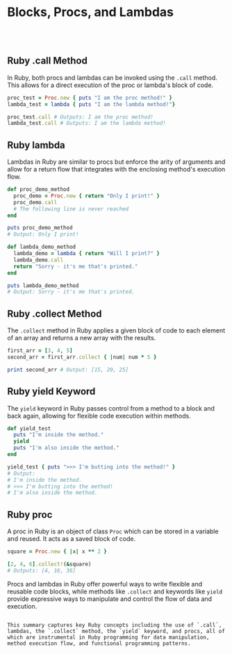 # Blocks, Procs, and Lambdas

<br><br>

## Ruby .call Method
In Ruby, both procs and lambdas can be invoked using the `.call` method. This allows for a direct execution of the proc or lambda's block of code.

```ruby
proc_test = Proc.new { puts "I am the proc method!" }
lambda_test = lambda { puts "I am the lambda method!"}

proc_test.call # Outputs: I am the proc method!
lambda_test.call # Outputs: I am the lambda method!
```

## Ruby lambda
Lambdas in Ruby are similar to procs but enforce the arity of arguments and allow for a return flow that integrates with the enclosing method's execution flow.

```ruby
def proc_demo_method
  proc_demo = Proc.new { return "Only I print!" }
  proc_demo.call
  # The following line is never reached
end

puts proc_demo_method 
# Output: Only I print!

def lambda_demo_method
  lambda_demo = lambda { return "Will I print?" }
  lambda_demo.call
  return "Sorry - it's me that's printed."
end

puts lambda_demo_method
# Output: Sorry - it's me that's printed.
```

## Ruby .collect Method
The `.collect` method in Ruby applies a given block of code to each element of an array and returns a new array with the results.

```ruby
first_arr = [3, 4, 5]
second_arr = first_arr.collect { |num| num * 5 }

print second_arr # Output: [15, 20, 25]
```

## Ruby yield Keyword
The `yield` keyword in Ruby passes control from a method to a block and back again, allowing for flexible code execution within methods.

```ruby
def yield_test
  puts "I'm inside the method."
  yield
  puts "I'm also inside the method."
end

yield_test { puts ">>> I'm butting into the method!" }
# Output:
# I'm inside the method.
# >>> I'm butting into the method!
# I'm also inside the method.
```

## Ruby proc
A proc in Ruby is an object of class `Proc` which can be stored in a variable and reused. It acts as a saved block of code.

```ruby
square = Proc.new { |x| x ** 2 }

[2, 4, 6].collect!(&square)
# Outputs: [4, 16, 36]
```

Procs and lambdas in Ruby offer powerful ways to write flexible and reusable code blocks, while methods like `.collect` and keywords like `yield` provide expressive ways to manipulate and control the flow of data and execution.
```

This summary captures key Ruby concepts including the use of `.call`, lambdas, the `.collect` method, the `yield` keyword, and procs, all of which are instrumental in Ruby programming for data manipulation, method execution flow, and functional programming patterns.
